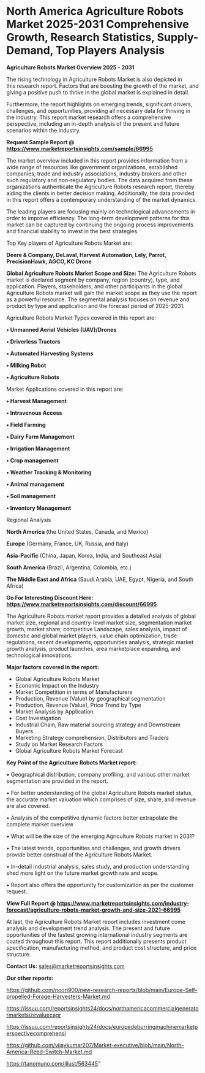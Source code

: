 # North America Agriculture Robots Market 2025-2031 Comprehensive Growth, Research Statistics, Supply-Demand,  Top Players Analysis

<Strong> Agriculture Robots Market Overview 2025 - 2031</strong>

The rising technology in Agriculture Robots Market is also depicted in this research report. Factors that are boosting the growth of the market, and giving a positive push to thrive in the global market is explained in detail.

Furthermore, the report highlights on emerging trends, significant drivers, challenges, and opportunities, providing all necessary data for thriving in the industry. This report market research offers a comprehensive perspective, including an in-depth analysis of the present and future scenarios within the industry.

<strong>Request Sample Report @ <a href=https://www.marketreportsinsights.com/sample/66995>https://www.marketreportsinsights.com/sample/66995</a></strong>

The market overview included in this report provides information from a wide range of resources like government organizations, established companies, trade and industry associations, industry brokers and other such regulatory and non-regulatory bodies. The data acquired from these organizations authenticate the Agriculture Robots research report, thereby aiding the clients in better decision making. Additionally, the data provided in this report offers a contemporary understanding of the market dynamics.

The leading players are focusing mainly on technological advancements in order to improve efficiency. The long-term development patterns for this market can be captured by continuing the ongoing process improvements and financial stability to invest in the best strategies.

Top Key players of Agriculture Robots Market are:

<strong>Deere & Company, DeLaval, Harvest Automation, Lely, Parrot, PrecisionHawk, AGCO, KC Drone</strong>

<strong><b>Global Agriculture Robots Market Scope and Size:</b></strong>
The Agriculture Robots market is declared segment by company, region (country), type, and application. Players, stakeholders, and other participants in the global Agriculture Robots market will gain the market scope as they use the report as a powerful resource. The segmental analysis focuses on revenue and product by type and application and the forecast period of 2025-2031.

Agriculture Robots Market Types covered in this report are:

<strong>• Unmanned Aerial Vehicles (UAV)/Drones

• Driverless Tractors

• Automated Harvesting Systems

• Milking Robot

• Agriculture Robots</strong>

Market Applications covered in this report are:

<strong>• Harvest Management

• Intravenous Access

• Field Farming

• Dairy Farm Management

• Irrigation Management

• Crop management

• Weather Tracking & Monitoring

• Animal management

• Soil management

• Inventory Management</strong> 

Regional Analysis

<strong>North America</strong> (the United States, Canada, and Mexico)

<strong>Europe</strong> (Germany, France, UK, Russia, and Italy)

<strong>Asia-Pacific</strong> (China, Japan, Korea, India, and Southeast Asia)

<strong>South America</strong> (Brazil, Argentina, Colombia, etc.)

<strong>The Middle East and Africa</strong> (Saudi Arabia, UAE, Egypt, Nigeria, and South Africa)

<strong>Go For Interesting Discount Here: <a href=https://www.marketreportsinsights.com/discount/66995>https://www.marketreportsinsights.com/discount/66995</a></strong>

The Agriculture Robots market report provides a detailed analysis of global market size, regional and country-level market size, segmentation market growth, market share, competitive Landscape, sales analysis, impact of domestic and global market players, value chain optimization, trade regulations, recent developments, opportunities analysis, strategic market growth analysis, product launches, area marketplace expanding, and technological innovations.

<strong><b>Major factors covered in the report:</b></strong>
<ul>
  <li>Global Agriculture Robots Market </li>
  <li>Economic Impact on the Industry</li>
  <li>Market Competition in terms of Manufacturers</li>
  <li>Production, Revenue (Value) by geographical segmentation</li>
  <li>Production, Revenue (Value), Price Trend by Type</li>
  <li>Market Analysis by Application</li>
  <li>Cost Investigation</li>
  <li>Industrial Chain, Raw material sourcing strategy and Downstream Buyers</li>
  <li>Marketing Strategy comprehension, Distributors and Traders</li>
  <li>Study on Market Research Factors</li>
  <li>Global Agriculture Robots Market Forecast</li>
</ul>

<strong><b>Key Point of the Agriculture Robots Market report:</b></strong>

• Geographical distribution, company profiling, and various other market segmentation are provided in the report.

• For better understanding of the global Agriculture Robots market status, the accurate market valuation which comprises of size, share, and revenue are also covered.

• Analysis of the competitive dynamic factors better extrapolate the complete market overview

• What will be the size of the emerging Agriculture Robots market in 2031?

• The latest trends, opportunities and challenges, and growth drivers provide better construal of the Agriculture Robots Market.

• In-detail industrial analysis, sales study, and production understanding shed more light on the future market growth rate and scope.

• Report also offers the opportunity for customization as per the customer request.

<strong><b>View Full Report @ <a href=https://www.marketreportsinsights.com/industry-forecast/agriculture-robots-market-growth-and-size-2021-66995>https://www.marketreportsinsights.com/industry-forecast/agriculture-robots-market-growth-and-size-2021-66995</a></b></strong>


At last, the Agriculture Robots Market report includes investment come analysis and development trend analysis. The present and future opportunities of the fastest growing international industry segments are coated throughout this report. This report additionally presents product specification, manufacturing method, and product cost structure, and price structure.

<strong>Contact Us:</strong>
sales@marketreportsinsights.com

<strong>Our other reports:</strong>

<a href=https://github.com/noori900/new-research-reports/blob/main/Europe-Self-propelled-Forage-Harvesters-Market.md>https://github.com/noori900/new-research-reports/blob/main/Europe-Self-propelled-Forage-Harvesters-Market.md</a>

<a href=https://issuu.com/reportsinsights24/docs/northamericacommercialgeneratormarketsizevaluecagr>https://issuu.com/reportsinsights24/docs/northamericacommercialgeneratormarketsizevaluecagr</a>

<a href=https://issuu.com/reportsinsights24/docs/europedeburringmachinemarketperspectivecomprehensi>https://issuu.com/reportsinsights24/docs/europedeburringmachinemarketperspectivecomprehensi</a>

<a href=https://github.com/vijaykumar207/Market-executive/blob/main/North-America-Reed-Switch-Market.md>https://github.com/vijaykumar207/Market-executive/blob/main/North-America-Reed-Switch-Market.md</a>

<a href=https://tanomuno.com/illust/563445>https://tanomuno.com/illust/563445</a>"
